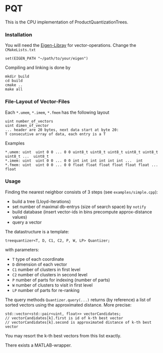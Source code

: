 # PQT

This is the CPU implementation of ProductQuantizationTrees.

### Installation
You will need the [Eigen-Libray](http://eigen.tuxfamily.org/) for vector-operations. Change the `CMakeLists.txt`

    set(EIGEN_PATH "~/path/to/your/eigen")

Compiling and linking is done by

    mkdir build
    cd build
    cmake ..
    make all


### File-Layout of Vector-Files

Each `*.umem`, `*.imem`, `*.fmem` has the following layout

    uint number_of_vectors
    uint dimen_of_vector
    ... header are 20 bytes, next data start at byte 20:
    T consecutive array of data, each entry is a T

Examples

    *.umem: uint  uint 0 0 ... 0 0 uint8_t uint8_t uint8_t uint8_t uint8_t uint8_t ...  uint8_t
    *.imem: uint  uint 0 0 ... 0 0 int int int int int int ...  int
    *.fmem: uint  uint 0 0 ... 0 0 float float float float float float ...  float


### Usage

Finding the nearest neighbor consists of 3 steps (see `examples/simple.cpp`):
- build a tree (Lloyd-iterations)
- set number of maximal db-entrys (size of search space) by `notify`
- build database (insert vector-ids in bins precompute approx-distance values)
- query a vector
 
The datastructure is a template:

    treequantizer<T, D, C1, C2, P, W, LP> Quantizer;

with parameters:
- `T`  type of each coordinate
- `D`  dimension of each vector
- `C1` number of clusters in first level
- `C2` number of clusters in second level
- `P`  number of parts for indexing (number of parts)
- `W`  number of clusters to visit in first level
- `LP` number of parts for re-ranking

The query methods `Quantizer.query(...)` returns (by reference) a list of sorted vectors using the approximated distance. More precise:

    std::vector<std::pair<uint, float>> vectorCandidates; 
    // vectorCandidates[k].first is id of k-th best vector
    // vectorCandidates[k].second is approximated distance of k-th best vector

You may resort the k-th best vectors from this list exactly.

There exists a MATLAB-wrapper.